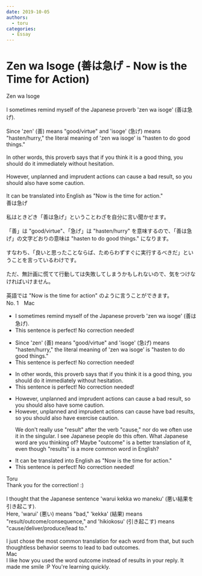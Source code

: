 ```yaml
---
date: 2019-10-05
authors:
  - toru
categories:
  - Essay
---
```


<h1 id="subject_show">Zen wa Isoge (善は急げ - Now is the Time for Action)</h1>
<div class="date" hidden>Oct 5, 2019 20:04</div>
<div id="post"><div id="body_show_ori">
Zen wa Isoge<br/><br/>I sometimes remind myself of the Japanese proverb 'zen wa isoge' (善は急げ).<br/><br/>Since 'zen' (善) means "good/virtue" and 'isoge' (急げ) means "hasten/hurry," the literal meaning of 'zen wa isoge' is "hasten to do good things."<br/><br/>In other words, this proverb says that if you think it is a good thing, you should do it immediately without hesitation.<br/><br/>However, unplanned and imprudent actions can cause a bad result, so you should also have some caution.<br/><br/>It can be translated into English as "Now is the time for action."
</div></div>

<!-- more -->

<div id="post_ja"><div id="body_show_mo">
善は急げ<br/><br/>私はときどき「善は急げ」ということわざを自分に言い聞かせます。<br/><br/>「善」は "good/virtue"、「急げ」は "hasten/hurry" を意味するので、「善は急げ」の文字どおりの意味は "hasten to do good things." になります。<br/><br/>すなわち、「良いと思ったことならば、ためらわずすぐに実行するべきだ」ということを言っているわけです。<br/><br/>ただ、無計画に慌てて行動しては失敗してしまうかもしれないので、気をつけなければいけません。<br/><br/>英語では "Now is the time for action" のように言うことができます。
</div></div>
<div id="block"><div class="first_name"> No. 1　<span class="just_name">Mac</span></div><div id="block2">
<ul class="correction_field">
<li class="incorrect">I sometimes remind myself of the Japanese proverb 'zen wa isoge' (善は急げ).</li>
<li class="corrected perfect">This sentence is perfect! No correction needed!</li>
</ul>
<ul class="correction_field">
<li class="incorrect">Since 'zen' (善) means "good/virtue" and 'isoge' (急げ) means "hasten/hurry," the literal meaning of 'zen wa isoge' is "hasten to do good things."</li>
<li class="corrected perfect">This sentence is perfect! No correction needed!</li>
</ul>
<ul class="correction_field">
<li class="incorrect">In other words, this proverb says that if you think it is a good thing, you should do it immediately without hesitation.</li>
<li class="corrected perfect">This sentence is perfect! No correction needed!</li>
</ul>
<ul class="correction_field">
<li class="incorrect">However, unplanned and imprudent actions can cause a bad result, so you should also have some caution.</li>
<li class="corrected correct">
However, unplanned and imprudent actions can cause <span class="f_red">have bad results</span>, so you should also have <span class="f_red">exercise </span>caution.
<p class="correction_comment">We don't really use "result" after the verb "cause," nor do we often use it in the singular. I see Japanese people do this often. What Japanese word are you thinking of? Maybe "outcome" is a better translation of it, even though "results" is a more common word in English?</p>
</li>
</ul>
<ul class="correction_field">
<li class="incorrect">It can be translated into English as "Now is the time for action."</li>
<li class="corrected perfect">This sentence is perfect! No correction needed!</li>
</ul>
</div><div class="name"><span class="just_name">Toru</span><br>
Thank you for the correction! :)<br/><br/>I thought that the Japanese sentence 'warui kekka wo maneku' (悪い結果を引き起こす).<br/>Here, 'warui' (悪い) means "bad," 'kekka' (結果) means "result/outcome/consequence," and 'hikiokosu' (引き起こす) means "cause/deliver/produce/lead to."<br/><br/>I just chose the most common translation for each word from that, but such thoughtless behavior seems to lead to bad outcomes.
</div>
<div class="name"><span class="just_name">Mac</span><br>
I like how you used the word outcome instead of results in your reply. It made me smile :P You're learning quickly.
</div>
</div>
